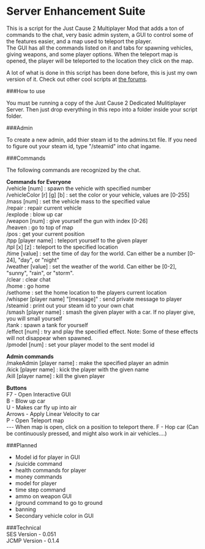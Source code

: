 Server Enhancement Suite
========================

This is a script for the Just Cause 2 Multiplayer Mod that adds a ton of commands to the chat, very basic admin system, a GUI to control some of the features easier, and a map used to teleport the player.  
The GUI has all the commands listed on it and tabs for spawning vehicles, giving weapons, and some player options.
When the teleport map is opened, the player will be teleported to the location they click on the map.    

A lot of what is done in this script has been done before, this is just my own version of it. Check out other cool scripts at [the forums](http://www.jc-mp.com/forums/index.php/board,319.0.html).  

###How to use

You must be running a copy of the Just Cause 2 Dedicated Mulitiplayer Server. Then just drop everything in this repo into a folder inside your script folder. 

###Admin

To create a new admin, add thier steam id to the admins.txt file. If you need to figure out your steam id, type "/steamid" into chat ingame.  

###Commands

The following commands are recognized by the chat.  

**Commands for Everyone**  
/vehicle [num] : spawn the vehicle with specified number  
/vehicleColor [r] [g] [b] : set the color or your vehicle, values are [0-255]  
/mass [num] : set the vehicle mass to the specified value  
/repair : repair current vehicle  
/explode : blow up car  
/weapon [num] : give yourself the gun with index [0-26]  
/heaven : go to top of map  
/pos : get your current position  
/tpp [player name] : teleport yourself to the given player  
/tpl [x] [z] : teleport to the specified location  
/time [value] : set the time of day for the world. Can either be a number [0-24], "day", or "night"  
/weather [value] : set the weather of the world. Can either be [0-2], "sunny", "rain", or "storm".  
/clear : clear chat  
/home : go home  
/sethome : set the home location to the players current location    
/whisper [player name] "[message]" : send private message to player  
/steamid : print out your steam id to your own chat   
/smash [player name] : smash the given player with a car. If no player give, you will small yourself  
/tank : spawn a tank for yourself  
/effect [num] : try and play the specified effect. Note: Some of these effects will not disappear when spawned.   
/pmodel [num] : set your player model to the sent model id  

**Admin commands**  
/makeAdmin [player name] : make the specified player an admin  
/kick [player name] : kick the player with the given name  
/kill [player name] : kill the given player  

**Buttons**  
F7 - Open Interactive GUI  
B - Blow up car  
U - Makes car fly up into air  
Arrows - Apply Linear Velocity to car  
P - Open Teleport map  
--- When map is open, click on a position to teleport there. 
F - Hop car (Can be continuously pressed, and might also work in air vehicles....)  

###Planned  
- Model id for player in GUI  
- /suicide command  
- health commands for player  
- money commands  
- model for player  
- time step  command  
- ammo on weapon GUI    
- /ground command to go to ground  
- banning  
- Secondary vehicle color in GUI  

###Technical    
SES Version - 0.051  
JCMP Version - 0.1.4  
